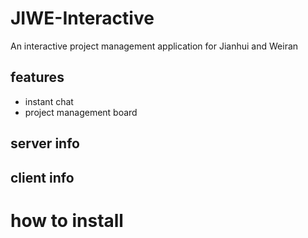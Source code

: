 # JIWE-Interactive
An interactive project management application for Jianhui and Weiran

## features
* instant chat
* project management board

## server info

## client info

# how to install
